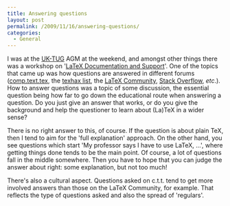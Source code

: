 ```yaml
---
title: Answering questions
layout: post
permalink: /2009/11/16/answering-questions/
categories:
  - General
---
```

I was at the [UK-TUG](http://uk.tug.org/) AGM at the weekend, and amongst other things there was a workshop on '[LaTeX Documentation and Support](http://uk.tug.org/2009/11/15/speaker-meeting-and-agm-2009/)'. One of the topics that came up was how questions are answered in different forums ([comp.text.tex](http://groups.google.com/group/uk-math-content-2009/web/home), the [texhax list](https://tug.org/mailman/listinfo/texhax), the [LaTeX Community](http://www.latex-community.org/), [Stack Overflow](http://stackoverflow.com/), _etc_.). How to answer questions was a topic of some discussion, the essential question being how far to go down the educational route when answering a question. Do you just give an answer that works, or do you give the background and help the questioner to learn about (La)TeX in a wider sense?

There is no right answer to this, of course. If the question is about plain TeX, then I tend to aim for the 'full explanation' approach. On the other hand, you see questions which start 'My professor says I have to use LaTeX, ...', where getting things done tends to be the main point. Of course, a lot of questions fall in the middle somewhere. Then you have to hope that you can judge the answer about right: some explanation, but not too much!

There's also a cultural aspect. Questions asked on c.t.t. tend to get more involved answers than those on the LaTeX Community, for example. That reflects the type of questions asked and also the spread of 'regulars'.
